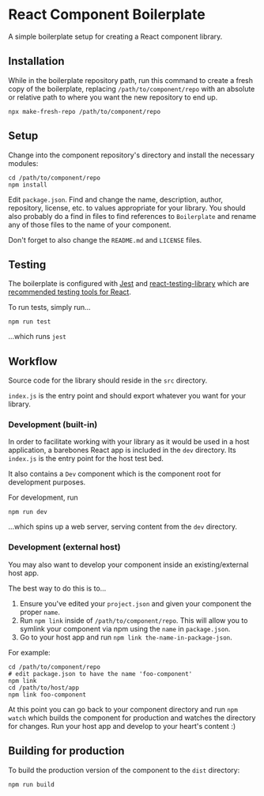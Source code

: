 # React Component Boilerplate

A simple boilerplate setup for creating a React component library.

## Installation
While in the boilerplate repository path, run this command to create a fresh copy of the boilerplate, replacing `/path/to/component/repo` with an absolute or relative path to where you want the new repository to end up.

```
npx make-fresh-repo /path/to/component/repo
```

## Setup
Change into the component repository's directory and install the necessary modules:

```
cd /path/to/component/repo
npm install
```

Edit `package.json`. Find and change the name, description, author, repository, license, etc. to
values appropriate for your library. You should also probably do a find in files to find references
to `Boilerplate` and rename any of those files to the name of your component.

Don't forget to also change the `README.md` and `LICENSE` files.

## Testing
The boilerplate is configured with [Jest](https://jestjs.io) and [react-testing-library](https://github.com/testing-library/react-testing-library) which are [recommended testing tools for React](https://reactjs.org/docs/testing.html).

To run tests, simply run...
```
npm run test
```

...which runs `jest`

## Workflow
Source code for the library should reside in the `src` directory.

`index.js` is the entry point and should export whatever you want for your library.

### Development (built-in)
In order to facilitate working with your library as it would be used in a host application, a barebones React app is included in the `dev` directory. Its `index.js` is the entry point for the host test bed.

It also contains a `Dev` component which is the component root for development purposes.

For development, run

```
npm run dev
```

...which spins up a web server, serving content from the `dev` directory.

### Development (external host)
You may also want to develop your component inside an existing/external host app.

The best way to do this is to...

1. Ensure you've edited your `project.json` and given your component the proper `name`.
2. Run `npm link` inside of `/path/to/component/repo`. This will allow you to symlink your component via npm using the `name` in `package.json`.
3. Go to your host app and run `npm link the-name-in-package-json`.

For example:

```
cd /path/to/component/repo
# edit package.json to have the name 'foo-component'
npm link
cd /path/to/host/app
npm link foo-component
```

At this point you can go back to your component directory and run `npm watch` which builds the
component for production and watches the directory for changes. Run your host app and develop to
your heart's content :)

## Building for production
To build the production version of the component to the `dist` directory:

```
npm run build
```
